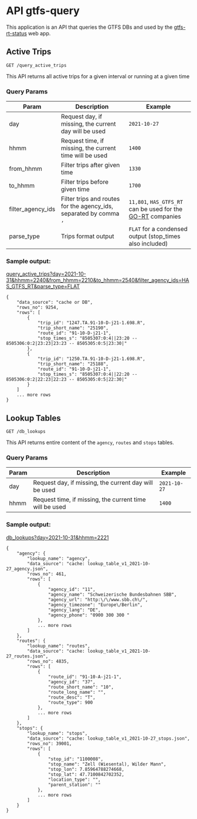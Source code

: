 # API gtfs-query

This application is an API that queries the GTFS DBs and used by the [gtfs-rt-status](https://opentdatach.github.io/gtfs-rt-status/) web app. 

## Active Trips

`GET /query_active_trips`

This API returns all active trips for a given interval or running at a given time

### Query Params

| Param | Description | Example |
|-|-|-|
| day | Request day, if missing, the current day will be used | `2021-10-27` |
| hhmm | Request time, if missing, the current time will be used | `1400` |
| from_hhmm | Filter trips after given time | `1330` |
| to_hhmm | Filter trips before given time | `1700` |
| filter_agency_ids | Filter trips and routes for the agency_ids, separated by comma `,` | `11,801`, `HAS_GTFS_RT` can be used for the [GO-RT](https://github.com/openTdataCH/OJP-Showcase/blob/develop/tools/_shared/inc/config/go-realtime.csv) companies |
| parse_type | Trips format output | `FLAT` for a condensed output (stop_times also included) |

### Sample output:

[query_active_trips?day=2021-10-31&hhmm=2240&from_hhmm=2210&to_hhmm=2540&filter_agency_ids=HAS_GTFS_RT&parse_type=FLAT](https://tools.odpch.ch/gtfs-query/query_active_trips?day=2021-10-31&hhmm=2240&from_hhmm=2210&to_hhmm=2540&filter_agency_ids=HAS_GTFS_RT&parse_type=FLAT)

```
{
    "data_source": "cache or DB",
    "rows_no": 9254,
    "rows": [
        {
            "trip_id": "1247.TA.91-10-D-j21-1.698.R",
            "trip_short_name": "25190",
            "route_id": "91-10-D-j21-1",
            "stop_times_s": "8505307:0:4||23:20 -- 8505306:0:2|23:23|23:23 -- 8505305:0:5|23:30|"
        },
        {
            "trip_id": "1250.TA.91-10-D-j21-1.698.R",
            "trip_short_name": "25188",
            "route_id": "91-10-D-j21-1",
            "stop_times_s": "8505307:0:4||22:20 -- 8505306:0:2|22:23|22:23 -- 8505305:0:5|22:30|"
        }
    ]
    ... more rows
}
```

## Lookup Tables

`GET /db_lookups`

This API returns entire content of the `agency`, `routes` and `stops` tables.

### Query Params

| Param | Description | Example |
|-|-|-|
| day | Request day, if missing, the current day will be used | `2021-10-27` |
| hhmm | Request time, if missing, the current time will be used | `1400` |

### Sample output:

[db_lookups?day=2021-10-31&hhmm=2221](https://tools.odpch.ch/gtfs-query/db_lookups?day=2021-10-31&hhmm=2221)

```
{
    "agency": {
        "lookup_name": "agency",
        "data_source": "cache: lookup_table_v1_2021-10-27_agency.json",
        "rows_no": 461,
        "rows": [
            {
                "agency_id": "11",
                "agency_name": "Schweizerische Bundesbahnen SBB",
                "agency_url": "http:\/\/www.sbb.ch\/",
                "agency_timezone": "Europe\/Berlin",
                "agency_lang": "DE",
                "agency_phone": "0900 300 300 "
            },
            ... more rows
        ]
    },
    "routes": {
        "lookup_name": "routes",
        "data_source": "cache: lookup_table_v1_2021-10-27_routes.json",
        "rows_no": 4835,
        "rows": [
            {
                "route_id": "91-10-A-j21-1",
                "agency_id": "37",
                "route_short_name": "10",
                "route_long_name": "",
                "route_desc": "T",
                "route_type": 900
            },
            ... more rows
        ]
    },
    "stops": {
        "lookup_name": "stops",
        "data_source": "cache: lookup_table_v1_2021-10-27_stops.json",
        "rows_no": 39001,
        "rows": [
            {
                "stop_id": "1100008",
                "stop_name": "Zell (Wiesental), Wilder Mann",
                "stop_lon": 7.85964788274668,
                "stop_lat": 47.7100842702352,
                "location_type": "",
                "parent_station": ""
            },
            ... more rows
        ]
    }
}
```